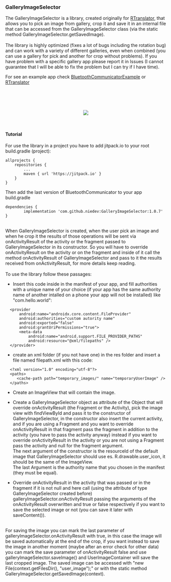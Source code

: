 ### GalleryImageSelector
The GalleryImageSelector is a library, created originally for <a href="https://github.com/niedev/RTranslator" target="_blank" rel="noopener noreferrer">RTranslator</a>, that allows you to pick an image from gallery, crop it and save it in an internal file that can be accessed from the GalleryImageSelector class (via the static method GalleryImageSelector.getSavedImage).<br /><br />
The library is highly optimized (fixes a lot of bugs including the rotation bug) and can work with a variety of different galleries,
even when combined (you can use a gallery for pick and another for crop without problems). If you have problem with a specific gallery app please report it in Issues (I cannot guarantee that I will be able to fix the problem but I can try if I have time).<br />

For see an example app check <a href="https://github.com/niedev/GalleryImageSelectorExample" target="_blank" rel="noopener noreferrer">BluetoothCommunicatorExample</a> or <a href="https://github.com/niedev/RTranslator" target="_blank" rel="noopener noreferrer">RTranslator</a><br /><br />

<br /><br />
<p align="center">
	<kbd>
		<img src="https://github.com/niedev/UserImageExample/blob/master/images/image_selection.gif" >
	</kbd>
</p>
<br />

#### Tutorial
For use the library in a project you have to add jitpack.io to your root build.gradle (project):
```
allprojects {
    repositories {
        ...
        maven { url 'https://jitpack.io' }
    }
}
```
Then add the last version of BluetoothCommunicator to your app build.gradle
```
dependencies {
        implementation 'com.github.niedev:GalleryImageSelector:1.0.7'
}
```

<br />When GalleryImageSelector is created, when the user pick an image and when he crop it the results of those operations will be sent
via onActivityResult of the activity or the fragment passed to GalleryImageSelector in its constructor.
So you will have to override onActivityResult on the activity or on the fragment and inside of it call the method onActivityResult
of GalleryImageSelector and pass to it the results received from onActivityResult, for more details keep reading.
<br /><br />
To use the library follow these passages:
- Insert this code inside <application> in the manifest of your app, and fill authorities with a unique name of your choice
(if your app has the same authority name of another intalled on a phone your app will not be installed) like "com.hello.world":
```
  <provider
      android:name="androidx.core.content.FileProvider"
      android:authorities="custom autority name"
      android:exported="false"
      android:grantUriPermissions="true">
      <meta-data
          android:name="android.support.FILE_PROVIDER_PATHS"
          android:resource="@xml/filepaths" />
  </provider>
```

- create an xml folder (if you not have one) in the res folder and insert a file named filepath.xml with this code:
```
  <?xml version="1.0" encoding="utf-8"?>
  <paths>
     <cache-path path="temporary_images/" name="temporaryUserImage" />
  </paths>
```
- Create an ImageView that will contain the image.

- Create a GalleryImageSelector object as attribute of the Object that will override onActivityResult (the Fragment or the Activity),
pick the image view with findViewById and pass it to the constructor of GalleryImageSelector,
in the constructor also insert the current activity, and if you are using a Fragment and you want to override onActivityResult in that fragment
pass the fragment in addition to the activity (you have to pass the activity anyway) instead if you want to override onActivityResult in the
activity or you are not using a Fragment pass the activity and null for the fragment argument.<br />
The next argument of the constructor is the resourceId of the default image that GalleryImageSelector should use es. R.drawable.user_icon, it
should be the same of the ImageView.<br />
The last Argument is the authority name that you chosen in the manifest (they must be equal).

- Override onActivityResult in the activity that was passed or in the fragment if it is not null and here call (using the attribute of type GalleryImageSelector created before) galleryImageSelector.onActivityResult
passing the arguments of the onActivityResult overwritten and true or false respectively if you want to save the selected image or not (you can save it later with saveContent()).
<br /><br />

For saving the image you can mark the last parameter of galleryImageSelector.onActivityResult with true, in this case the image will be
saved automatically at the end of the crop, if you want instead to save the image in another moment (maybe after an error check for other data)
you can mark the save parameter of onActivityResult false and use galleryImageSelector.saveImage() and UserImageContainer will save the last cropped image.
The saved image can be accessed with "new File(context.getFilesDir(), "user_image");" or with the static method GalleryImageSelector.getSavedImage(context).
